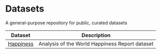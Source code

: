 # Datasets

A general-purpose repository for public, curated datasets

| Dataset | Description |
| --- | --- |
| [Happiness](happiness) | Analysis of the World Happiness Report dataset |

